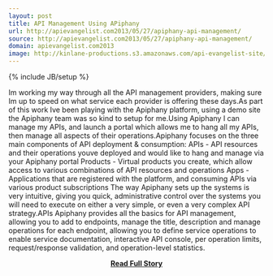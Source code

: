 ```yaml
---
layout: post
title: API Management Using APiphany
url: http://apievangelist.com2013/05/27/apiphany-api-management/
source: http://apievangelist.com2013/05/27/apiphany-api-management/
domain: apievangelist.com2013
image: http://kinlane-productions.s3.amazonaws.com/api-evangelist-site/blog/apiphany-logo-blue-300.png
---
```

{% include JB/setup %}<p>Im working my way through all the API management providers, making sure Im up to speed on what service each provider is offering these days.As part of this work Ive been playing with the Apiphany platform, using a demo site the Apiphany team was so kind to setup for me.Using Apiphany I can manage my APIs, and launch a portal which allows me to hang all my APIs, then manage all aspects of their operations.Apiphany focuses on the three main components of API deployment &amp; consumption: APIs - API resources and their operations youve deployed and would like to hang and manage via your Apiphany portal Products - Virtual products you create, which allow access to various combinations of API resources and operations Apps - Applications that are registered with the platform, and consuming APIs via various product subscriptions The way Apiphany sets up the systems is very intuitive, giving you quick, administrative control over the systems you will need to execute on either a very simple, or even a very complex API strategy.APIs Apiphany provides all the basics for API management, allowing you to add to endpoints, manage the title, description and manage operations for each endpoint, allowing you to define service operations to enable service documentation, interactive API console, per operation limits, request/response validation, and operation-level statistics.</p>
<center><p><a href="http://apievangelist.com2013/05/27/apiphany-api-management/" style='padding:25px; font-sze:18px; font-weight: bold;'>Read Full Story</a></p></center>
